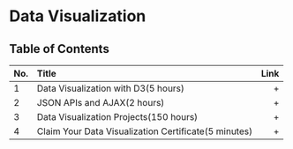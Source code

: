 
# Data Visualization 
## Table of Contents

No. | Title | Link
| ------------- |:-------------| -----:|
1 | Data Visualization with D3(5 hours) | +
2 | JSON APIs and AJAX(2 hours) | +
3 | Data Visualization Projects(150 hours) | +
4 | Claim Your Data Visualization Certificate(5 minutes) | +
